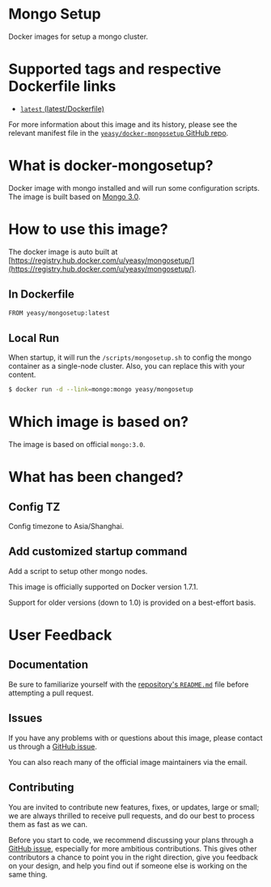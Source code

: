 Mongo Setup
===
Docker images for setup a mongo cluster.


# Supported tags and respective Dockerfile links

* [`latest` (latest/Dockerfile)](https://github.com/yeasy/docker-mongosetup/blob/master/Dockerfile)

For more information about this image and its history, please see the relevant manifest file in the [`yeasy/docker-mongosetup` GitHub repo](https://github.com/yeasy/docker-mongosetup).

# What is docker-mongosetup?
Docker image with mongo installed and will run some configuration scripts. The image is built based on [Mongo 3.0](https://hub.docker.com/_/mongo/).

# How to use this image?
The docker image is auto built at [https://registry.hub.docker.com/u/yeasy/mongosetup/](https://registry.hub.docker.com/u/yeasy/mongosetup/).


## In Dockerfile
```sh
FROM yeasy/mongosetup:latest
```

## Local Run
When startup, it will run the `/scripts/mongosetup.sh` to config the mongo container as a single-node cluster. Also, you can replace this with your content.

```sh
$ docker run -d --link=mongo:mongo yeasy/mongosetup
```


# Which image is based on?
The image is based on official `mongo:3.0`.

# What has been changed?

## Config TZ
Config timezone to Asia/Shanghai.

## Add customized startup command
Add a script to setup other mongo nodes.

This image is officially supported on Docker version 1.7.1.

Support for older versions (down to 1.0) is provided on a best-effort basis.

# User Feedback
## Documentation
Be sure to familiarize yourself with the [repository's `README.md`](https://github.com/yeasy/docker-mongosetup/blob/master/README.md) file before attempting a pull request.

## Issues
If you have any problems with or questions about this image, please contact us through a [GitHub issue](https://github.com/yeasy/docker-mongosetup/issues).

You can also reach many of the official image maintainers via the email.

## Contributing

You are invited to contribute new features, fixes, or updates, large or small; we are always thrilled to receive pull requests, and do our best to process them as fast as we can.

Before you start to code, we recommend discussing your plans through a [GitHub issue](https://github.com/yeasy/docker-mongosetup/issues), especially for more ambitious contributions. This gives other contributors a chance to point you in the right direction, give you feedback on your design, and help you find out if someone else is working on the same thing.
